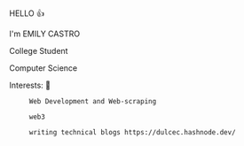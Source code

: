 HELLO 👍

I'm EMILY CASTRO

College Student

Computer Science 

Interests: 🌱

         
         Web Development and Web-scraping 
         
         web3 
         
         writing technical blogs https://dulcec.hashnode.dev/
         
         
